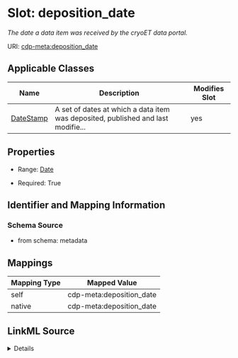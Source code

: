 

# Slot: deposition_date


_The date a data item was received by the cryoET data portal._



URI: [cdp-meta:deposition_date](metadatadeposition_date)



<!-- no inheritance hierarchy -->





## Applicable Classes

| Name | Description | Modifies Slot |
| --- | --- | --- |
| [DateStamp](DateStamp.md) | A set of dates at which a data item was deposited, published and last modifie... |  yes  |







## Properties

* Range: [Date](Date.md)

* Required: True





## Identifier and Mapping Information







### Schema Source


* from schema: metadata




## Mappings

| Mapping Type | Mapped Value |
| ---  | ---  |
| self | cdp-meta:deposition_date |
| native | cdp-meta:deposition_date |




## LinkML Source

<details>
```yaml
name: deposition_date
description: The date a data item was received by the cryoET data portal.
from_schema: metadata
rank: 1000
alias: deposition_date
owner: DateStamp
domain_of:
- DateStamp
range: date
required: true
inlined: true
inlined_as_list: true

```
</details>